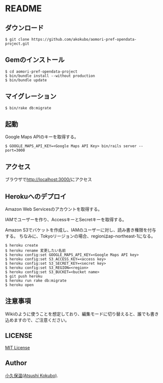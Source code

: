 README
======

ダウンロード
-----------
```
$ git clone https://github.com/akokubo/aomori-pref-opendata-project.git
```

Gemのインストール
----------------
```
$ cd aomori-pref-opendata-project
$ bin/bundle install --without production
$ bin/bundle update
```

マイグレーション
---------------
```
$ bin/rake db:migrate
```

起動
----
Google Maps APIのキーを取得する。

```
$ GOOGLE_MAPS_API_KEY=<Google Maps API Key> bin/rails server --port=3000
```

アクセス
--------
ブラウザで[http://localhost:3000/](http://localhost:3000/)にアクセス


Herokuへのデプロイ
-----------------
Amazon Web Servicesのアカウントを取得する。

IAMでユーザーを作り、AccessキーとSecretキーを取得する。

Amazon S3でバケットを作成し、IAMのユーザーに対し、読み書き権限を付与する。
ちなみに、Tokyoリージョンの場合、regionはap-northeast-1になる。

```
$ heroku create
$ heroku rename 変更したい名前
$ heroku config:set GOOGLE_MAPS_API_KEY=<Google Maps API key>
$ heroku config:set S3_ACCESS_KEY=<access key>
$ heroku config:set S3_SECRET_KEY=<secret key>
$ heroku config:set S3_REGION=<region>
$ heroku config:set S3_BUCKET=<bucket name>
$ git push heroku
$ heroku run rake db:migrate
$ heroku open
```

注意事項
-------
Wikiのように使うことを想定しており、編集モードに切り替えると、誰でも書き込めますので、ご注意ください。

LICENSE
-------
[MIT License](LICENSE)


Author
------
[小久保温(Atsushi Kokubo)](https://akokubo.github.io/).
